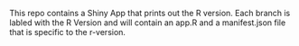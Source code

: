 This repo contains a Shiny App that prints out the R version. Each branch is labled with the R Version and will contain an app.R and a manifest.json file that is specific to the r-version. 
